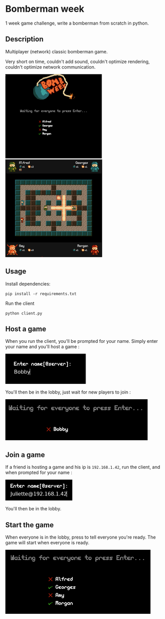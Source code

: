 # Bomberman week
1 week game challenge, write a bomberman from scratch in python.

## Description

Multiplayer (network) classic bomberman game.

Very short on time, couldn't add sound, couldn't optimize rendering, couldn't optimize network communication.

![lobby](res/1.png) ![game](res/3.png)

## Usage

Install dependencies:
```
pip install -r requirements.txt
```

Run the client
```
python client.py
```

## Host a game

When you run the client, you'll be prompted for your name. Simply enter your name and you'll host a game :

![host](res/host.png)

You'll then be in the lobby, just wait for new players to join :

![waiting](res/lobby_wait.png)


## Join a game

If a friend is hosting a game and his ip is `192.168.1.42`, run the client, and when prompted for your name :

![join](res/join.png)

You'll then be in the lobby.

## Start the game

When everyone is in the lobby, press <Enter> to tell everyone you're ready. The game will start when everyone is ready.

![lobby](res/lobby.png)
